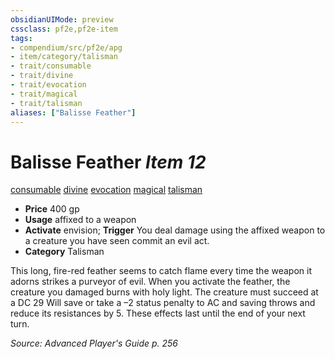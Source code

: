 ```yaml
---
obsidianUIMode: preview
cssclass: pf2e,pf2e-item
tags:
- compendium/src/pf2e/apg
- item/category/talisman
- trait/consumable
- trait/divine
- trait/evocation
- trait/magical
- trait/talisman
aliases: ["Balisse Feather"]
---
```

# Balisse Feather *Item 12*  
[consumable](rules/traits/consumable.md)  [divine](rules/traits/divine.md)  [evocation](rules/traits/evocation.md)  [magical](rules/traits/magical.md)  [talisman](rules/traits/talisman.md)  

- **Price** 400 gp
- **Usage** affixed to a weapon
- **Activate** envision; **Trigger** You deal damage using the affixed weapon to a creature you have seen commit an evil act.
- **Category** Talisman

This long, fire-red feather seems to catch flame every time the weapon it adorns strikes a purveyor of evil. When you activate the feather, the creature you damaged burns with holy light. The creature must succeed at a DC 29 Will save or take a –2 status penalty to AC and saving throws and reduce its resistances by 5. These effects last until the end of your next turn.

*Source: Advanced Player's Guide p. 256*
